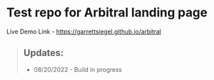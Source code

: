 # Test repo for Arbitral landing page

Live Demo Link - https://garrettsiegel.github.io/arbitral


> ## Updates:
>
> - 08/20/2022 - Build in progress
